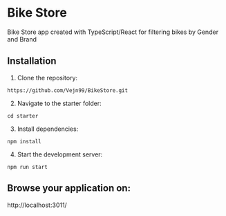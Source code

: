 # Bike Store

Bike Store app created with TypeScript/React for filtering bikes by Gender and Brand

## Installation

1. Clone the repository:
```
https://github.com/Vejn99/BikeStore.git
```

2. Navigate to the starter folder:
```
cd starter
```

3. Install dependencies:

```
npm install
```

4. Start the development server:

```
npm run start
```


## Browse your application on:
http://localhost:3011/

